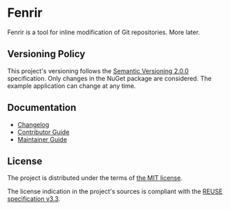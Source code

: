 <!--
SPDX-FileCopyrightText: 2020-2025 Fenrir contributors <https://github.com/ForNeVeR/Fenrir>

SPDX-License-Identifier: MIT
-->

Fenrir
======

Fenrir is a tool for inline modification of Git repositories. More later.

Versioning Policy
-----------------
This project's versioning follows the [Semantic Versioning 2.0.0][semver] specification. Only changes in the NuGet package are considered. The example application can change at any time.

Documentation
-------------
- [Changelog][docs.changelog]
- [Contributor Guide][docs.contributing]
- [Maintainer Guide][docs.maintaining]

License
-------
The project is distributed under the terms of [the MIT license][docs.license].

The license indication in the project's sources is compliant with the [REUSE specification v3.3][reuse.spec].

[docs.changelog]: CHANGELOG.md
[docs.contributing]: CONTRIBUTING.md
[docs.license]: LICENSE.txt
[docs.maintaining]: MAINTAINING.md
[reuse.spec]: https://reuse.software/spec-3.3/
[semver]: https://semver.org/spec/v2.0.0.html
